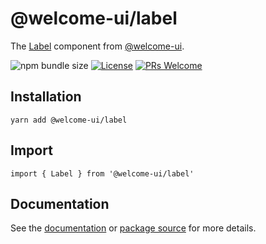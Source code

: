 # @welcome-ui/label

The [Label](https://welcome-ui.com/components/label) component from [@welcome-ui](https://welcome-ui.com).

![npm bundle size](https://img.shields.io/bundlephobia/minzip/@welcome-ui/label) [![License](https://img.shields.io/npm/l/welcome-ui.svg)](https://github.com/WTTJ/welcome-ui/tree/main/LICENSE) [![PRs Welcome](https://img.shields.io/badge/PRs-welcome-mediumspringgreen.svg)](ttps://github.com/WTTJ/welcome-ui/tree/main/CONTRIBUTING.mdx)

## Installation

    yarn add @welcome-ui/label

## Import

    import { Label } from '@welcome-ui/label'

## Documentation

See the [documentation](https://welcome-ui.com/components/label) or [package source](https://github.com/WTTJ/welcome-ui/tree/main/packages/Label) for more details.
